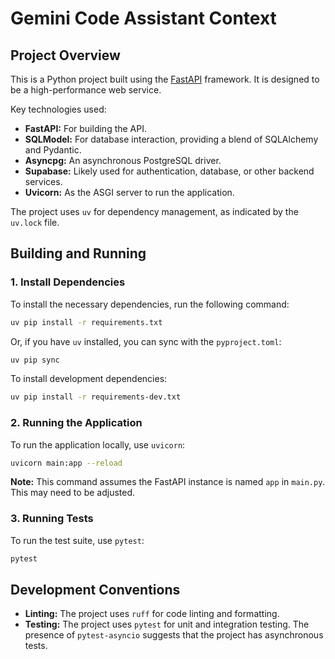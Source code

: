 # Gemini Code Assistant Context

## Project Overview

This is a Python project built using the [FastAPI](https://fastapi.tiangolo.com/) framework. It is designed to be a high-performance web service.

Key technologies used:
- **FastAPI:** For building the API.
- **SQLModel:** For database interaction, providing a blend of SQLAlchemy and Pydantic.
- **Asyncpg:** An asynchronous PostgreSQL driver.
- **Supabase:** Likely used for authentication, database, or other backend services.
- **Uvicorn:** As the ASGI server to run the application.

The project uses `uv` for dependency management, as indicated by the `uv.lock` file.

## Building and Running

### 1. Install Dependencies

To install the necessary dependencies, run the following command:

```bash
uv pip install -r requirements.txt
```

Or, if you have `uv` installed, you can sync with the `pyproject.toml`:

```bash
uv pip sync
```

To install development dependencies:

```bash
uv pip install -r requirements-dev.txt
```

### 2. Running the Application

To run the application locally, use `uvicorn`:

```bash
uvicorn main:app --reload
```
**Note:** This command assumes the FastAPI instance is named `app` in `main.py`. This may need to be adjusted.

### 3. Running Tests

To run the test suite, use `pytest`:

```bash
pytest
```

## Development Conventions

- **Linting:** The project uses `ruff` for code linting and formatting.
- **Testing:** The project uses `pytest` for unit and integration testing. The presence of `pytest-asyncio` suggests that the project has asynchronous tests.
